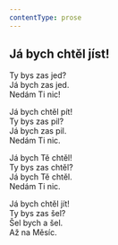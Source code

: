 ```yaml
---
contentType: prose
---
```


<section>

## Já bych chtěl jíst!

Ty bys zas jed?  
Já bych zas jed.  
Nedám Ti nic!

Já bych chtěl pít!  
Ty bys zas pil?  
Já bych zas pil.  
Nedám Ti nic.

Já bych Tě chtěl!  
Ty bys zas chtěl?  
Já bych Tě chtěl.  
Nedám Ti nic.

Já bych chtěl jít!  
Ty bys zas šel?  
Šel bych a šel.  
Až na Měsíc.

</section>
